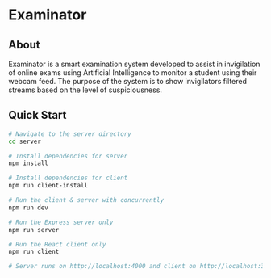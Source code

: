 # Examinator

## About
Examinator is a smart examination system developed to assist in invigilation of online exams using Artificial Intelligence to monitor a student using their webcam feed. The purpose of the system is to show invigilators filtered streams based on the level of suspiciousness.

## Quick Start

``` bash
# Navigate to the server directory
cd server

# Install dependencies for server
npm install

# Install dependencies for client
npm run client-install

# Run the client & server with concurrently
npm run dev

# Run the Express server only
npm run server

# Run the React client only
npm run client

# Server runs on http://localhost:4000 and client on http://localhost:3000
```
